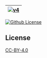 | [![v4](https://setetres.s3.amazonaws.com/setetres.st/img/share-v4.png?v=2&raw=true)](http://v4.setetres.st) |
| ----------------------------------------------------------------------------------------------------------- |

[![Github License](https://img.shields.io/github/license/setetres/v4.svg)](https://github.com/setetres/v4/blob/master/LICENSE)

License
-------

[CC-BY-4.0]

[http://v4.setetres.st]: http://v4.setetres.st
[CC-BY-4.0]: http://creativecommons.org/licenses/by/4.0
